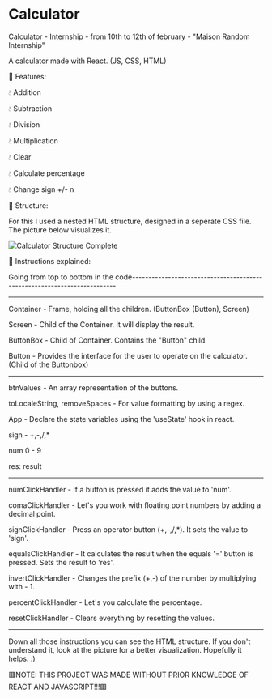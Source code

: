 # Calculator
Calculator - Internship - from 10th to 12th of february - "Maison Random Internship"

A calculator made with React. (JS, CSS, HTML)

🧊 Features: 

💧 Addition

💧 Subtraction

💧 Division

💧 Multiplication

💧 Clear

💧 Calculate percentage

💧 Change sign +/- n

🧊 Structure:

For this I used a nested HTML structure, designed in a seperate CSS file. The picture below visualizes it.

![Calculator Structure Complete](https://user-images.githubusercontent.com/91912841/153583025-7a177dfa-0c23-477f-b520-2ce775ea9cf6.jpg)

🧊 Instructions explained:

Going from top to bottom in the code-------------------------------------------------------------------------

--------------------------------------------------------------------------------------------------------------

Container  - Frame, holding all the children. (ButtonBox (Button), Screen)

Screen - Child of the Container. It will display the result.

ButtonBox - Child of Container. Contains the "Button" child.

Button - Provides the interface for the user to operate on the calculator. (Child of the Buttonbox)

--------------------------------------------------------------------------------------------------------------

btnValues - An array representation of the buttons.

toLocaleString, removeSpaces - For value formatting by using a regex.

App - Declare the state variables using the 'useState' hook in react.

sign - +,-,/,*

num 0 - 9

res: result 

--------------------------------------------------------------------------------------------------------------

numClickHandler - If a button is pressed it adds the value to 'num'.

comaClickHandler - Let's you work with floating point numbers by adding a decimal point.

signClickHandler - Press an operator button (+,-,/,*). It sets the value to 'sign'.

equalsClickHandler - It calculates the result when the equals '=' button is pressed. Sets the result to 'res'.

invertClickHandler - Changes the prefix (+,-) of the number by multiplying with  - 1.

percentClickHandler - Let's you calculate the percentage. 

resetClickHandler - Clears everything by resetting the values.

--------------------------------------------------------------------------------------------------------------


Down all those instructions you can see the HTML structure. If you don't understand it, look at the picture for a better visualization. Hopefully it helps. :)


🟥NOTE: THIS PROJECT WAS MADE WITHOUT PRIOR KNOWLEDGE OF REACT AND JAVASCRIPT!!!🟥
